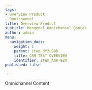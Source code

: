 ```yaml
---
tags:
- Overview Product
- Omnichannel
title: Overview Product
subtitle: Mengenal Omnichannel Qontak
author: admin
menu:
  navigation_docs:
    weight: 1
    parent: item_dYZuS8D
    title: CRM-TEST OVERVIEW
    identifier: item_AmK-92N
published: false

---
```

Omnichannel Content